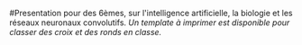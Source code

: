 #Presentation pour des 6èmes, sur l'intelligence artificielle, la biologie et les réseaux neuronaux convolutifs. 
*Un template à imprimer est disponible pour classer des croix et des ronds en classe.*

